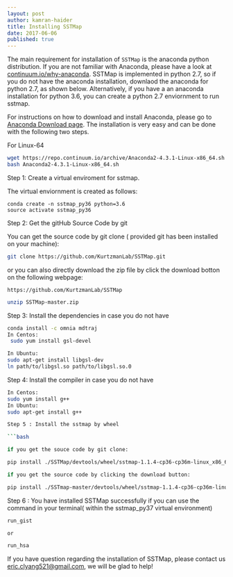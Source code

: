 ```yaml
---
layout: post
author: kamran-haider
title: Installing SSTMap
date: 2017-06-06
published: true
---
```

The main requirement for installation of `SSTMap` is the anaconda python distribution. If you are not familiar with Anaconda, please have a look at [continuum.io/why-anaconda](https://www.continuum.io/why-anaconda). SSTMap is implemented in python 2.7, so if you do not have the anaconda installation, downlaod the anaconda for python 2.7, as shown below. Alternatively, if you have a an anaconda installation for python 3.6, you can create a python 2.7 enviornment to run sstmap.

<!--more-->


For instructions on how to download and install Anaconda, please go to [Anaconda Download page](https://www.continuum.io/downloads). 
The installation is very easy and can be done with the following two steps. 

For Linux-64
```bash
wget https://repo.continuum.io/archive/Anaconda2-4.3.1-Linux-x86_64.sh
bash Anaconda2-4.3.1-Linux-x86_64.sh
```
Step 1: Create a virtual enviroment for sstmap.

<!--more-->

The virtual enviornment is created as follows:

```
conda create -n sstmap_py36 python=3.6
source activate sstmap_py36
```


Step 2: Get the gitHub Source Code by git


You can get the source code by git clone ( provided git has been installed on your machine):

```bash 
git clone https://github.com/KurtzmanLab/SSTMap.git

```

or you can also directly download the zip file by click the download botton on the following webpage: 

```
https://github.com/KurtzmanLab/SSTMap
```

```bash
unzip SSTMap-master.zip

```
Step 3: Install the dependencies in case you do not have 

```bash
conda install -c omnia mdtraj
In Centos:
 sudo yum install gsl-devel

In Ubuntu: 
sudo apt-get install libgsl-dev  
ln path/to/libgsl.so path/to/libgsl.so.0
```

Step 4: Install the compiler in case you do not have
```bash
In Centos:
sudo yum install g++
In Ubuntu:
sudo apt-get install g++

Step 5 : Install the sstmap by wheel

```bash

if you get the souce code by git clone:

pip install ./SSTMap/devtools/wheel/sstmap-1.1.4-cp36-cp36m-linux_x86_64.whl

if you get the source code by clicking the download button:

pip install ./SSTmap-master/devtools/wheel/sstmap-1.1.4-cp36-cp36m-linux_x86_64.whl

```

Step 6 : You have installed SSTMap successfully if you can use the command in your terminal( within the sstmap_py37 virtual environment)

```bash
run_gist

or

run_hsa

```

If you have question regarding the installation of SSTMap, please contact us eric.clyang521@gmail.com, we will be glad to help!
